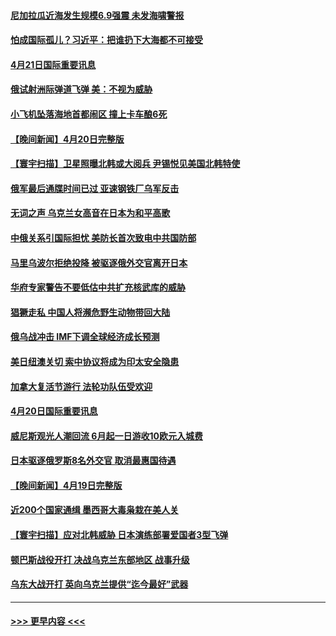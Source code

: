 #### [尼加拉瓜近海发生规模6.9强震 未发海啸警报](../pages/prog202/a103406243.md?t=04212301) 
#### [怕成国际孤儿？习近平：把谁扔下大海都不可接受](../pages/prog202/a103406219.md?t=04212301) 
#### [4月21日国际重要讯息](../pages/prog202/a103406226.md?t=04212301) 
#### [俄试射洲际弹道飞弹 美：不视为威胁](../pages/prog202/a103406120.md?t=04212301) 
#### [小飞机坠落海地首都闹区 撞上卡车酿6死](../pages/prog202/a103406078.md?t=04212301) 
#### [【晚间新闻】4月20日完整版](../pages/prog202/a103405966.md?t=04212301) 
#### [【寰宇扫描】卫星照曝北韩或大阅兵 尹锡悦见美国北韩特使](../pages/prog202/a103405752.md?t=04212301) 
#### [俄军最后通牒时间已过 亚速钢铁厂乌军反击](../pages/prog202/a103405915.md?t=04212301) 
#### [无词之声 乌克兰女高音在日本为和平高歌](../pages/prog202/a103405815.md?t=04212301) 
#### [中俄关系引国际担忧 美防长首次致电中共国防部](../pages/prog202/a103405797.md?t=04212301) 
#### [马里乌波尔拒绝投降 被驱逐俄外交官离开日本](../pages/prog202/a103405737.md?t=04212301) 
#### [华府专家警告不要低估中共扩充核武库的威胁](../pages/prog202/a103405680.md?t=04212301) 
#### [猖獗走私 中国人将濒危野生动物带回大陆](../pages/prog202/a103405641.md?t=04212301) 
#### [俄乌战冲击 IMF下调全球经济成长预测](../pages/prog202/a103405555.md?t=04212301) 
#### [美日纽澳关切 索中协议将成为印太安全隐患](../pages/prog202/a103405523.md?t=04212301) 
#### [加拿大复活节游行 法轮功队伍受欢迎](../pages/prog202/a103405300.md?t=04212301) 
#### [4月20日国际重要讯息](../pages/prog202/a103405270.md?t=04212301) 
#### [威尼斯观光人潮回流 6月起一日游收10欧元入城费](../pages/prog202/a103405227.md?t=04212301) 
#### [日本驱逐俄罗斯8名外交官 取消最惠国待遇](../pages/prog202/a103405208.md?t=04212301) 
#### [【晚间新闻】4月19日完整版](../pages/prog202/a103405057.md?t=04212301) 
#### [近200个国家通缉 墨西哥大毒枭栽在美人关](../pages/prog202/a103405115.md?t=04212301) 
#### [【寰宇扫描】应对北韩威胁 日本演练部署爱国者3型飞弹](../pages/prog202/a103404804.md?t=04212301) 
#### [顿巴斯战役开打 决战乌克兰东部地区 战事升级](../pages/prog202/a103404964.md?t=04212301) 
#### [乌东大战开打 英向乌克兰提供“迄今最好”武器](../pages/prog202/a103404955.md?t=04212301) 

----
#### [ >>> 更早内容 <<< ](../indexes/prog202-earlier.md)
